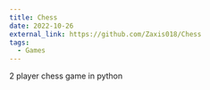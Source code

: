```yaml
---
title: Chess
date: 2022-10-26
external_link: https://github.com/Zaxis018/Chess
tags:
  - Games
---
```

2 player chess game in python
<!--more-->
